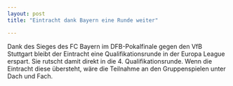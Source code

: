 ```yaml
---
layout: post
title: "Eintracht dank Bayern eine Runde weiter"

---
```


Dank des Sieges des FC Bayern im DFB-Pokalfinale gegen den VfB Stuttgart bleibt der Eintracht eine Qualifikationsrunde in der Europa League erspart. Sie rutscht damit direkt in die 4. Qualifikationsrunde. Wenn die Eintracht diese übersteht, wäre die Teilnahme an den Gruppenspielen unter Dach und Fach.


